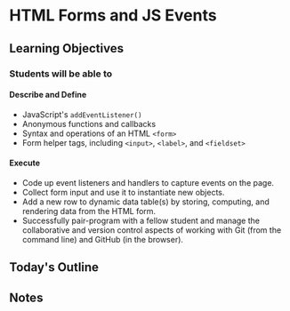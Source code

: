 # HTML Forms and JS Events

<!-- Description Here -->

## Learning Objectives

### Students will be able to

#### Describe and Define

- JavaScript's `addEventListener()`
- Anonymous functions and callbacks
- Syntax and operations of an HTML `<form>`
- Form helper tags, including `<input>`, `<label>`, and `<fieldset>`

#### Execute

- Code up event listeners and handlers to capture events on the page.
- Collect form input and use it to instantiate new objects.
- Add a new row to dynamic data table(s) by storing, computing, and rendering data from the HTML form.
- Successfully pair-program with a fellow student and manage the collaborative and version control aspects of working with Git (from the command line) and GitHub (in the browser).

## Today's Outline

<!-- To Be Completed By Instructor -->

## Notes
